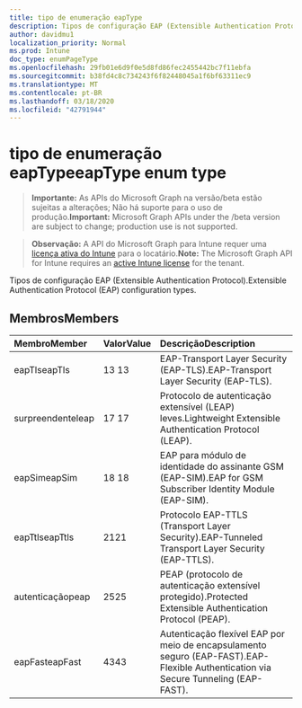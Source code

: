 ```yaml
---
title: tipo de enumeração eapType
description: Tipos de configuração EAP (Extensible Authentication Protocol).
author: davidmu1
localization_priority: Normal
ms.prod: Intune
doc_type: enumPageType
ms.openlocfilehash: 29fb01e6d9f0e5d8fd86fec2455442bc7f11ebfa
ms.sourcegitcommit: b38fd4c8c734243f6f82448045a1f6bf63311ec9
ms.translationtype: MT
ms.contentlocale: pt-BR
ms.lasthandoff: 03/18/2020
ms.locfileid: "42791944"
---
```

# <a name="eaptype-enum-type"></a><span data-ttu-id="0ec56-103">tipo de enumeração eapType</span><span class="sxs-lookup"><span data-stu-id="0ec56-103">eapType enum type</span></span>

> <span data-ttu-id="0ec56-104">**Importante:** As APIs do Microsoft Graph na versão/beta estão sujeitas a alterações; Não há suporte para o uso de produção.</span><span class="sxs-lookup"><span data-stu-id="0ec56-104">**Important:** Microsoft Graph APIs under the /beta version are subject to change; production use is not supported.</span></span>

> <span data-ttu-id="0ec56-105">**Observação:** A API do Microsoft Graph para Intune requer uma [licença ativa do Intune](https://go.microsoft.com/fwlink/?linkid=839381) para o locatário.</span><span class="sxs-lookup"><span data-stu-id="0ec56-105">**Note:** The Microsoft Graph API for Intune requires an [active Intune license](https://go.microsoft.com/fwlink/?linkid=839381) for the tenant.</span></span>

<span data-ttu-id="0ec56-106">Tipos de configuração EAP (Extensible Authentication Protocol).</span><span class="sxs-lookup"><span data-stu-id="0ec56-106">Extensible Authentication Protocol (EAP) configuration types.</span></span>

## <a name="members"></a><span data-ttu-id="0ec56-107">Membros</span><span class="sxs-lookup"><span data-stu-id="0ec56-107">Members</span></span>
|<span data-ttu-id="0ec56-108">Membro</span><span class="sxs-lookup"><span data-stu-id="0ec56-108">Member</span></span>|<span data-ttu-id="0ec56-109">Valor</span><span class="sxs-lookup"><span data-stu-id="0ec56-109">Value</span></span>|<span data-ttu-id="0ec56-110">Descrição</span><span class="sxs-lookup"><span data-stu-id="0ec56-110">Description</span></span>|
|:---|:---|:---|
|<span data-ttu-id="0ec56-111">eapTls</span><span class="sxs-lookup"><span data-stu-id="0ec56-111">eapTls</span></span>|<span data-ttu-id="0ec56-112">13 </span><span class="sxs-lookup"><span data-stu-id="0ec56-112">13</span></span>|<span data-ttu-id="0ec56-113">EAP-Transport Layer Security (EAP-TLS).</span><span class="sxs-lookup"><span data-stu-id="0ec56-113">EAP-Transport Layer Security (EAP-TLS).</span></span>|
|<span data-ttu-id="0ec56-114">surpreendente</span><span class="sxs-lookup"><span data-stu-id="0ec56-114">leap</span></span>|<span data-ttu-id="0ec56-115">17 </span><span class="sxs-lookup"><span data-stu-id="0ec56-115">17</span></span>|<span data-ttu-id="0ec56-116">Protocolo de autenticação extensível (LEAP) leves.</span><span class="sxs-lookup"><span data-stu-id="0ec56-116">Lightweight Extensible Authentication Protocol (LEAP).</span></span>|
|<span data-ttu-id="0ec56-117">eapSim</span><span class="sxs-lookup"><span data-stu-id="0ec56-117">eapSim</span></span>|<span data-ttu-id="0ec56-118">18 </span><span class="sxs-lookup"><span data-stu-id="0ec56-118">18</span></span>|<span data-ttu-id="0ec56-119">EAP para módulo de identidade do assinante GSM (EAP-SIM).</span><span class="sxs-lookup"><span data-stu-id="0ec56-119">EAP for GSM Subscriber Identity Module (EAP-SIM).</span></span>|
|<span data-ttu-id="0ec56-120">eapTtls</span><span class="sxs-lookup"><span data-stu-id="0ec56-120">eapTtls</span></span>|<span data-ttu-id="0ec56-121">21</span><span class="sxs-lookup"><span data-stu-id="0ec56-121">21</span></span>|<span data-ttu-id="0ec56-122">Protocolo EAP-TTLS (Transport Layer Security).</span><span class="sxs-lookup"><span data-stu-id="0ec56-122">EAP-Tunneled Transport Layer Security (EAP-TTLS).</span></span>|
|<span data-ttu-id="0ec56-123">autenticação</span><span class="sxs-lookup"><span data-stu-id="0ec56-123">peap</span></span>|<span data-ttu-id="0ec56-124">25</span><span class="sxs-lookup"><span data-stu-id="0ec56-124">25</span></span>|<span data-ttu-id="0ec56-125">PEAP (protocolo de autenticação extensível protegido).</span><span class="sxs-lookup"><span data-stu-id="0ec56-125">Protected Extensible Authentication Protocol (PEAP).</span></span>|
|<span data-ttu-id="0ec56-126">eapFast</span><span class="sxs-lookup"><span data-stu-id="0ec56-126">eapFast</span></span>|<span data-ttu-id="0ec56-127">43</span><span class="sxs-lookup"><span data-stu-id="0ec56-127">43</span></span>|<span data-ttu-id="0ec56-128">Autenticação flexível EAP por meio de encapsulamento seguro (EAP-FAST).</span><span class="sxs-lookup"><span data-stu-id="0ec56-128">EAP-Flexible Authentication via Secure Tunneling (EAP-FAST).</span></span>|



